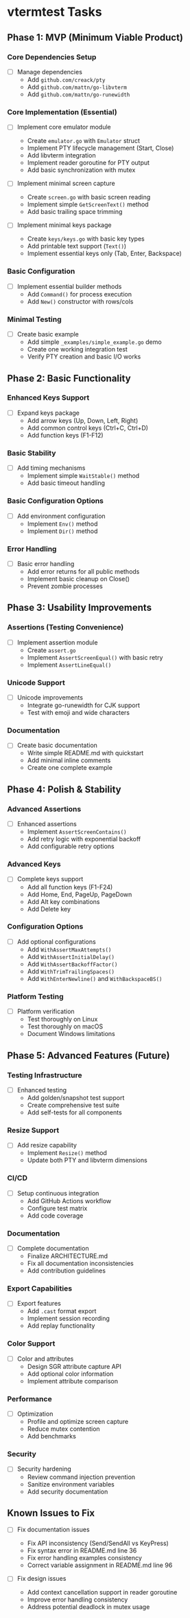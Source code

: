# vtermtest Tasks

## Phase 1: MVP (Minimum Viable Product)

### Core Dependencies Setup
- [ ] Manage dependencies
    - Add `github.com/creack/pty`
    - Add `github.com/mattn/go-libvterm`
    - Add `github.com/mattn/go-runewidth`

### Core Implementation (Essential)
- [ ] Implement core emulator module
    - Create `emulator.go` with `Emulator` struct
    - Implement PTY lifecycle management (Start, Close)
    - Add libvterm integration
    - Implement reader goroutine for PTY output
    - Add basic synchronization with mutex

- [ ] Implement minimal screen capture
    - Create `screen.go` with basic screen reading
    - Implement simple `GetScreenText()` method
    - Add basic trailing space trimming

- [ ] Implement minimal keys package
    - Create `keys/keys.go` with basic key types
    - Add printable text support (`Text()`)
    - Implement essential keys only (Tab, Enter, Backspace)

### Basic Configuration
- [ ] Implement essential builder methods
    - Add `Command()` for process execution
    - Add `New()` constructor with rows/cols

### Minimal Testing
- [ ] Create basic example
    - Add simple `_examples/simple_example.go` demo
    - Create one working integration test
    - Verify PTY creation and basic I/O works

## Phase 2: Basic Functionality

### Enhanced Keys Support
- [ ] Expand keys package
    - Add arrow keys (Up, Down, Left, Right)
    - Add common control keys (Ctrl+C, Ctrl+D)
    - Add function keys (F1-F12)

### Basic Stability
- [ ] Add timing mechanisms
    - Implement simple `WaitStable()` method
    - Add basic timeout handling

### Basic Configuration Options
- [ ] Add environment configuration
    - Implement `Env()` method
    - Implement `Dir()` method

### Error Handling
- [ ] Basic error handling
    - Add error returns for all public methods
    - Implement basic cleanup on Close()
    - Prevent zombie processes

## Phase 3: Usability Improvements

### Assertions (Testing Convenience)
- [ ] Implement assertion module
    - Create `assert.go`
    - Implement `AssertScreenEqual()` with basic retry
    - Implement `AssertLineEqual()`

### Unicode Support
- [ ] Unicode improvements
    - Integrate go-runewidth for CJK support
    - Test with emoji and wide characters

### Documentation
- [ ] Create basic documentation
    - Write simple README.md with quickstart
    - Add minimal inline comments
    - Create one complete example

## Phase 4: Polish & Stability

### Advanced Assertions
- [ ] Enhanced assertions
    - Implement `AssertScreenContains()`
    - Add retry logic with exponential backoff
    - Add configurable retry options

### Advanced Keys
- [ ] Complete keys support
    - Add all function keys (F1-F24)
    - Add Home, End, PageUp, PageDown
    - Add Alt key combinations
    - Add Delete key

### Configuration Options
- [ ] Add optional configurations
    - Add `WithAssertMaxAttempts()`
    - Add `WithAssertInitialDelay()`
    - Add `WithAssertBackoffFactor()`
    - Add `WithTrimTrailingSpaces()`
    - Add `WithEnterNewline()` and `WithBackspaceBS()`

### Platform Testing
- [ ] Platform verification
    - Test thoroughly on Linux
    - Test thoroughly on macOS
    - Document Windows limitations

## Phase 5: Advanced Features (Future)

### Testing Infrastructure
- [ ] Enhanced testing
    - Add golden/snapshot test support
    - Create comprehensive test suite
    - Add self-tests for all components

### Resize Support
- [ ] Add resize capability
    - Implement `Resize()` method
    - Update both PTY and libvterm dimensions

### CI/CD
- [ ] Setup continuous integration
    - Add GitHub Actions workflow
    - Configure test matrix
    - Add code coverage

### Documentation
- [ ] Complete documentation
    - Finalize ARCHITECTURE.md
    - Fix all documentation inconsistencies
    - Add contribution guidelines

### Export Capabilities
- [ ] Export features
    - Add `.cast` format export
    - Implement session recording
    - Add replay functionality

### Color Support
- [ ] Color and attributes
    - Design SGR attribute capture API
    - Add optional color information
    - Implement attribute comparison

### Performance
- [ ] Optimization
    - Profile and optimize screen capture
    - Reduce mutex contention
    - Add benchmarks

### Security
- [ ] Security hardening
    - Review command injection prevention
    - Sanitize environment variables
    - Add security documentation

## Known Issues to Fix

- [ ] Fix documentation issues
    - Fix API inconsistency (Send/SendAll vs KeyPress)
    - Fix syntax error in README.md line 36
    - Fix error handling examples consistency
    - Correct variable assignment in README.md line 96

- [ ] Fix design issues
    - Add context cancellation support in reader goroutine
    - Improve error handling consistency
    - Address potential deadlock in mutex usage